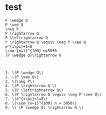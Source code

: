 # test

    P \wedge Q
    P \vee Q
    \neg P
    P \rightarrow Q
    P \leftrightarrow Q
    P \rightarrow Q \equiv \neg P \vee Q 
    e^{i\pi}+1=0
    \sum_{n=1}^{100} n=5050
    (P \wedge Q)\rightarrow R



    1. \(P \wedge Q\)
    2. \(P \vee Q\)
    3. \(\neg P\)
    4. \(P \rightarrow Q \)
    5. \(P \leftrightarrow Q\)
    6. \(P \rightarrow Q \equiv \neg P \vee Q\)
    7. \(e^{i\pi}+1=0\)
    8. \(\sum_{n=1}^{100} n = 5050\)
    9. \( (P \wedge Q) \rightarrow R \)
